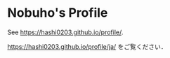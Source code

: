 # Nobuho's Profile
See https://hashi0203.github.io/profile/.

https://hashi0203.github.io/profile/ja/ をご覧ください．